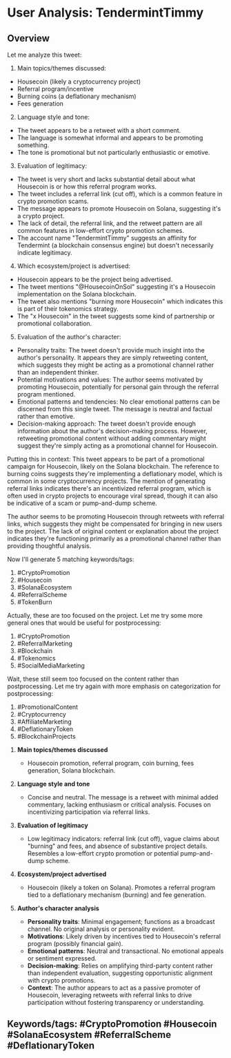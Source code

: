 # User Analysis: TendermintTimmy

## Overview

<think>
Let me analyze this tweet:

1. Main topics/themes discussed:
- Housecoin (likely a cryptocurrency project)
- Referral program/incentive
- Burning coins (a deflationary mechanism)
- Fees generation

2. Language style and tone:
- The tweet appears to be a retweet with a short comment.
- The language is somewhat informal and appears to be promoting something.
- The tone is promotional but not particularly enthusiastic or emotive.

3. Evaluation of legitimacy:
- The tweet is very short and lacks substantial detail about what Housecoin is or how this referral program works.
- The tweet includes a referral link (cut off), which is a common feature in crypto promotion scams.
- The message appears to promote Housecoin on Solana, suggesting it's a crypto project.
- The lack of detail, the referral link, and the retweet pattern are all common features in low-effort crypto promotion schemes.
- The account name "TendermintTimmy" suggests an affinity for Tendermint (a blockchain consensus engine) but doesn't necessarily indicate legitimacy.

4. Which ecosystem/project is advertised:
- Housecoin appears to be the project being advertised.
- The tweet mentions "@HousecoinOnSol" suggesting it's a Housecoin implementation on the Solana blockchain.
- The tweet also mentions "burning more Housecoin" which indicates this is part of their tokenomics strategy.
- The "x Housecoin" in the tweet suggests some kind of partnership or promotional collaboration.

5. Evaluation of the author's character:

- Personality traits: The tweet doesn't provide much insight into the author's personality. It appears they are simply retweeting content, which suggests they might be acting as a promotional channel rather than an independent thinker.
- Potential motivations and values: The author seems motivated by promoting Housecoin, potentially for personal gain through the referral program mentioned.
- Emotional patterns and tendencies: No clear emotional patterns can be discerned from this single tweet. The message is neutral and factual rather than emotive.
- Decision-making approach: The tweet doesn't provide enough information about the author's decision-making process. However, retweeting promotional content without adding commentary might suggest they're simply acting as a promotional channel for Housecoin.

Putting this in context:
This tweet appears to be part of a promotional campaign for Housecoin, likely on the Solana blockchain. The reference to burning coins suggests they're implementing a deflationary model, which is common in some cryptocurrency projects. The mention of generating referral links indicates there's an incentivized referral program, which is often used in crypto projects to encourage viral spread, though it can also be indicative of a scam or pump-and-dump scheme.

The author seems to be promoting Housecoin through retweets with referral links, which suggests they might be compensated for bringing in new users to the project. The lack of original content or explanation about the project indicates they're functioning primarily as a promotional channel rather than providing thoughtful analysis.

Now I'll generate 5 matching keywords/tags:
1. #CryptoPromotion
2. #Housecoin
3. #SolanaEcosystem
4. #ReferralScheme
5. #TokenBurn

Actually, these are too focused on the project. Let me try some more general ones that would be useful for postprocessing:
1. #CryptoPromotion
2. #ReferralMarketing
3. #Blockchain
4. #Tokenomics
5. #SocialMediaMarketing

Wait, these still seem too focused on the content rather than postprocessing. Let me try again with more emphasis on categorization for postprocessing:
1. #PromotionalContent
2. #Cryptocurrency
3. #AffiliateMarketing
4. #DeflationaryToken
5. #BlockchainProjects
</think>

1. **Main topics/themes discussed**  
   - Housecoin promotion, referral program, coin burning, fees generation, Solana blockchain.

2. **Language style and tone**  
   - Concise and neutral. The message is a retweet with minimal added commentary, lacking enthusiasm or critical analysis. Focuses on incentivizing participation via referral links.

3. **Evaluation of legitimacy**  
   - Low legitimacy indicators: referral link (cut off), vague claims about "burning" and fees, and absence of substantive project details. Resembles a low-effort crypto promotion or potential pump-and-dump scheme.

4. **Ecosystem/project advertised**  
   - Housecoin (likely a token on Solana). Promotes a referral program tied to a deflationary mechanism (burning) and fee generation.

5. **Author's character analysis**  
   - **Personality traits**: Minimal engagement; functions as a broadcast channel. No original analysis or personality evident.  
   - **Motivations**: Likely driven by incentives tied to Housecoin's referral program (possibly financial gain).  
   - **Emotional patterns**: Neutral and transactional. No emotional appeals or sentiment expressed.  
   - **Decision-making**: Relies on amplifying third-party content rather than independent evaluation, suggesting opportunistic alignment with crypto promotions.  
   - **Context**: The author appears to act as a passive promoter of Housecoin, leveraging retweets with referral links to drive participation without fostering transparency or understanding.

**Keywords/tags**: #CryptoPromotion #Housecoin #SolanaEcosystem #ReferralScheme #DeflationaryToken
---
